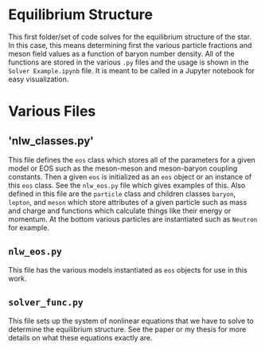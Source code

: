 # Equilibrium Structure 
This first folder/set of code solves for the equilibrium structure of the star. In this case, this means determining first the various particle fractions and meson field values as a function of baryon number density. All of the functions are stored in the various `.py` files and the usage is shown in the `Solver Example.ipynb` file. It is meant to be called in a Jupyter notebook for easy visualization. 

# Various Files
## 'nlw_classes.py' 
This file defines the `eos` class which stores all of the parameters for a given model or EOS such as the meson-meson and meson-baryon coupling constants. Then a given `eos` is initialized as an `eos` object or an instance of this `eos` class. See the `nlw_eos.py` file which gives examples of this. Also defined in this file are the `particle` class and children classes `baryon`, `lepton`, and `meson` which store attributes of a given particle such as mass and charge and functions which calculate things like their energy or momentum. At the bottom various particles are instantiated such as `Neutron` for example. 

## `nlw_eos.py` 
This file has the various models instantiated as `eos` objects for use in this work. 

## `solver_func.py`
This file sets up the system of nonlinear equations that we have to solve to determine the equilibrium structure. See the paper or my thesis for more details on what these equations exactly are. 
